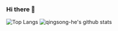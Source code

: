 ### Hi there 👋

![Top Langs](https://github-readme-stats.vercel.app/api/top-langs/?username=qingsong-he&hide=html)
![qingsong-he's github stats](https://github-readme-stats.vercel.app/api?username=qingsong-he&count_private=true&line_height=40)

<!--
**qingsong-he/qingsong-he** is a ✨ _special_ ✨ repository because its `README.md` (this file) appears on your GitHub profile.

Here are some ideas to get you started:

- 🔭 I’m currently working on ...
- 🌱 I’m currently learning ...
- 👯 I’m looking to collaborate on ...
- 🤔 I’m looking for help with ...
- 💬 Ask me about ...
- 📫 How to reach me: ...
- 😄 Pronouns: ...
- ⚡ Fun fact: ...
-->
